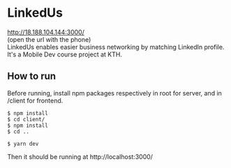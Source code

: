 # LinkedUs
http://18.188.104.144:3000/  
(open the url with the phone)  
LinkedUs enables easier business networking by matching LinkedIn profile. It's a Mobile Dev course project at KTH.

## How to run
Before running, install npm packages respectively in root for server, and in /client for frontend.
```shell
$ npm install
$ cd client/
$ npm install
$ cd ..

$ yarn dev
```
Then it should be running at http://localhost:3000/
